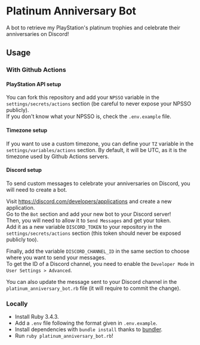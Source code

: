 # Platinum Anniversary Bot

A bot to retrieve my PlayStation's platinum trophies and celebrate their anniversaries on Discord!

## Usage

### With Github Actions

#### PlayStation API setup

You can fork this repository and add your `NPSSO` variable in the `settings/secrets/actions` section (be careful to never expose your NPSSO publicly).  
If you don't know what your NPSSO is, check the `.env.example` file.

#### Timezone setup

If you want to use a custom timezone, you can define your `TZ` variable in the `settings/variables/actions` section. By default, it will be UTC, as it is the timezone used by Github Actions servers.

#### Discord setup

To send custom messages to celebrate your anniversaries on Discord, you will need to create a bot.

Visit https://discord.com/developers/applications and create a new application.  
Go to the `Bot` section and add your new bot to your Discord server!  
Then, you will need to allow it to `Send Messages` and get your token.  
Add it as a new variable `DISCORD_TOKEN` to your repository in the `settings/secrets/actions` section (this token should never be exposed publicly too).

Finally, add the variable `DISCORD_CHANNEL_ID` in the same section to choose where you want to send your messages.  
To get the ID of a Discord channel, you need to enable the `Developer Mode` in `User Settings > Advanced`.

You can also update the message sent to your Discord channel in the `platinum_anniversary_bot.rb` file (it will require to commit the change).

### Locally

- Install Ruby 3.4.3.
- Add a `.env` file following the format given in `.env.example`.
- Install dependencies with `bundle install` thanks to [bundler](https://bundler.io/). 
- Run `ruby platinum_anniversary_bot.rb`!
